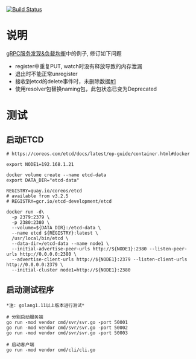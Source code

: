 
[![Build Status](https://travis-ci.org/wwcd/grpc-lb.svg?branch=master)](https://travis-ci.org/wwcd/grpc-lb)

# 说明

[gRPC服务发现&负载均衡](https://segmentfault.com/a/1190000008672912)中的例子, 修订如下问题

- register中重复PUT, watch时没有释放导致的内存泄漏
- 退出时不能正常unregister
- 接收到etcd的delete事件时，未删除数据[#1](https://github.com/wwcd/grpc-lb/issues/1)
- 使用resolver包替换naming包，此包状态已变为Deprecated

# 测试

## 启动ETCD

	# https://coreos.com/etcd/docs/latest/op-guide/container.html#docker

	export NODE1=192.168.1.21

	docker volume create --name etcd-data
	export DATA_DIR="etcd-data"

	REGISTRY=quay.io/coreos/etcd
	# available from v3.2.5
	# REGISTRY=gcr.io/etcd-development/etcd

	docker run -d\
	  -p 2379:2379 \
	  -p 2380:2380 \
	  --volume=${DATA_DIR}:/etcd-data \
	  --name etcd ${REGISTRY}:latest \
	  /usr/local/bin/etcd \
	  --data-dir=/etcd-data --name node1 \
	  --initial-advertise-peer-urls http://${NODE1}:2380 --listen-peer-urls http://0.0.0.0:2380 \
	  --advertise-client-urls http://${NODE1}:2379 --listen-client-urls http://0.0.0.0:2379 \
	  --initial-cluster node1=http://${NODE1}:2380

## 启动测试程序

    *注: golang1.11以上版本进行测试*

    # 分别启动服务端
    go run -mod vendor cmd/svr/svr.go -port 50001
    go run -mod vendor cmd/svr/svr.go -port 50002
    go run -mod vendor cmd/svr/svr.go -port 50003

    # 启动客户端
    go run -mod vendor cmd/cli/cli.go
